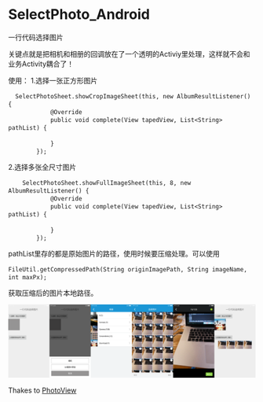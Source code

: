 # SelectPhoto_Android
一行代码选择图片

关键点就是把相机和相册的回调放在了一个透明的Activiy里处理，这样就不会和业务Activity耦合了！

使用：
1.选择一张正方形图片
```
  SelectPhotoSheet.showCropImageSheet(this, new AlbumResultListener() {
            @Override
            public void complete(View tapedView, List<String> pathList) {

            }
        });
```
2.选择多张全尺寸图片
```
    SelectPhotoSheet.showFullImageSheet(this, 8, new AlbumResultListener() {
            @Override
            public void complete(View tapedView, List<String> pathList) {

            }
        });
```
pathList里存的都是原始图片的路径，使用时候要压缩处理。可以使用
```
FileUtil.getCompressedPath(String originImagePath, String imageName, int maxPx); 
```
获取压缩后的图片本地路径。

![image](https://github.com/AndyFightting/SelectPhoto_Android/blob/master/tmp_image.png)

Thakes to [PhotoView](https://github.com/chrisbanes/PhotoView)
